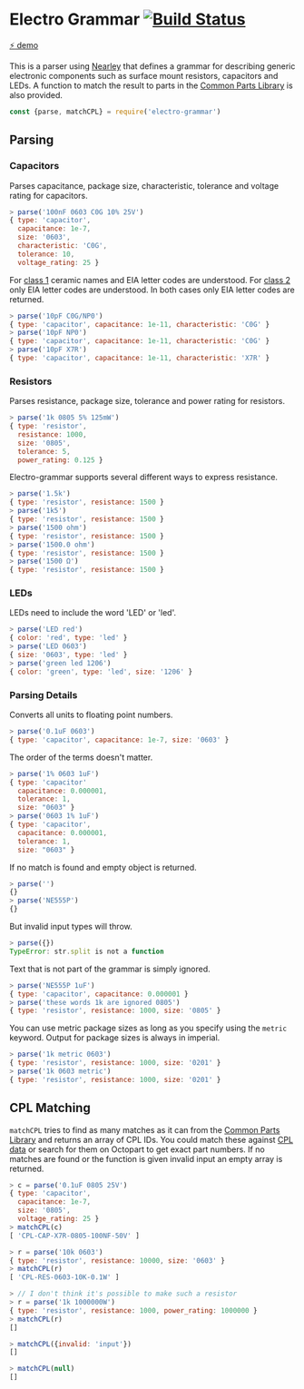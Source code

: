 # Electro Grammar [![Build Status][BADGE]][BUILD]

[:zap: demo](https://monostable.github.io/electro-grammar/)

This is a parser using [Nearley](http://nearley.js.org/) that defines a grammar for describing generic electronic components such as surface mount resistors, capacitors and LEDs.
A function to match the result to parts in the [Common Parts Library][CPL] is also provided.

```js
const {parse, matchCPL} = require('electro-grammar')
```

## Parsing

### Capacitors
Parses capacitance, package size, characteristic, tolerance and voltage rating for capacitors.

```js
> parse('100nF 0603 C0G 10% 25V')
{ type: 'capacitor',
  capacitance: 1e-7,
  size: '0603',
  characteristic: 'C0G',
  tolerance: 10,
  voltage_rating: 25 }
```

For [class 1][CLASS-1] ceramic names and EIA letter codes are understood.
For [class 2][CLASS-2] only EIA letter codes are understood.
In both cases only EIA letter codes are returned.

```js
> parse('10pF C0G/NP0')
{ type: 'capacitor', capacitance: 1e-11, characteristic: 'C0G' }
> parse('10pF NP0')
{ type: 'capacitor', capacitance: 1e-11, characteristic: 'C0G' }
> parse('10pF X7R')
{ type: 'capacitor', capacitance: 1e-11, characteristic: 'X7R' }
```

### Resistors
Parses resistance, package size, tolerance and power rating for resistors.

```js
> parse('1k 0805 5% 125mW')
{ type: 'resistor',
  resistance: 1000,
  size: '0805',
  tolerance: 5,
  power_rating: 0.125 }
```

Electro-grammar supports several different ways to express resistance.

```js
> parse('1.5k')
{ type: 'resistor', resistance: 1500 }
> parse('1k5')
{ type: 'resistor', resistance: 1500 }
> parse('1500 ohm')
{ type: 'resistor', resistance: 1500 }
> parse('1500.0 ohm')
{ type: 'resistor', resistance: 1500 }
> parse('1500 Ω')
{ type: 'resistor', resistance: 1500 }
```

### LEDs

LEDs need to include the word 'LED' or 'led'.

```js
> parse('LED red')
{ color: 'red', type: 'led' }
> parse('LED 0603')
{ size: '0603', type: 'led' }
> parse('green led 1206')
{ color: 'green', type: 'led', size: '1206' }
```


### Parsing Details

Converts all units to floating point numbers.

```js
> parse('0.1uF 0603')
{ type: 'capacitor', capacitance: 1e-7, size: '0603' }
```

The order of the terms doesn't matter.

```js
> parse('1% 0603 1uF')
{ type: 'capacitor'
  capacitance: 0.000001,
  tolerance: 1,
  size: "0603" }
> parse('0603 1% 1uF')
{ type: 'capacitor',
  capacitance: 0.000001,
  tolerance: 1,
  size: "0603" }
```

If no match is found and empty object is returned.

```js
> parse('')
{}
> parse('NE555P')
{}
```

But invalid input types will throw.

```js
> parse({})
TypeError: str.split is not a function
```

Text that is not part of the grammar is simply ignored.

```js
> parse('NE555P 1uF')
{ type: 'capacitor', capacitance: 0.000001 }
> parse('these words 1k are ignored 0805')
{ type: 'resistor', resistance: 1000, size: '0805' }
```

You can use metric package sizes as long as you specify using the `metric` keyword.
Output for package sizes is always in imperial.

```js
> parse('1k metric 0603')
{ type: 'resistor', resistance: 1000, size: '0201' }
> parse('1k 0603 metric')
{ type: 'resistor', resistance: 1000, size: '0201' }
```

## CPL Matching
`matchCPL` tries to find as many matches as it can from the [Common Parts Library][CPL] and returns an array of CPL IDs.
You could match these against [CPL data][CPL-Data] or search for them on Octopart to get exact part numbers.
If no matches are found or the function is given invalid input an empty array is returned.

```js
> c = parse('0.1uF 0805 25V')
{ type: 'capacitor',
  capacitance: 1e-7,
  size: '0805',
  voltage_rating: 25 }
> matchCPL(c)
[ 'CPL-CAP-X7R-0805-100NF-50V' ]

> r = parse('10k 0603')
{ type: 'resistor', resistance: 10000, size: '0603' }
> matchCPL(r)
[ 'CPL-RES-0603-10K-0.1W' ]

> // I don't think it's possible to make such a resistor
> r = parse('1k 1000000W')
{ type: 'resistor', resistance: 1000, power_rating: 1000000 }
> matchCPL(r)
[]

> matchCPL({invalid: 'input'})
[]

> matchCPL(null)
[]
```

[CPL]: https://octopart.com/common-parts-library#Resistors
[CPL-DATA]: https://github.com/octopart/CPL-Data
[BADGE]: https://travis-ci.org/monostable/electro-grammar.svg?branch=master
[BUILD]: https://travis-ci.org/monostable/electro-grammar
[CLASS-1]: https://en.wikipedia.org/wiki/Ceramic_capacitor#Class_1_ceramic_capacitors
[CLASS-2]: https://en.wikipedia.org/wiki/Ceramic_capacitor#Class_2_ceramic_capacitors
